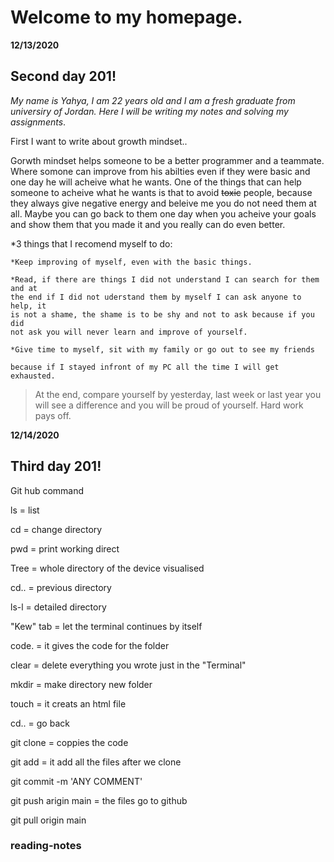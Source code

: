 
# **Welcome to my homepage**.

**12/13/2020**
## Second day 201! 
_My name is Yahya, I am 22 years old and I am a fresh graduate from universiry of Jordan. Here I will be writing my notes and solving my assignments_.

First I want to write about growth mindset..

 Gorwth mindset helps someone to be a better programmer and a teammate. Where somone can improve from his abilties even if they 
 were basic and one day he will acheive what he wants. One of the things that can help someone to acheive what he wants is that 
 to avoid ~~toxic~~ people, because they always give negative energy and beleive me you do not need them at all. Maybe you can go 
 back to them one day when you acheive your goals and show them that you made it and you really can do even better. 
 
 *3 things that I recomend myself to do:
 
    *Keep improving of myself, even with the basic things.
   
    *Read, if there are things I did not understand I can search for them and at     
    the end if I did not uderstand them by myself I can ask anyone to help, it 
    is not a shame, the shame is to be shy and not to ask because if you did     
    not ask you will never learn and improve of yourself.
   
    *Give time to myself, sit with my family or go out to see my friends 
    
    because if I stayed infront of my PC all the time I will get exhausted. 

>At the end, compare yourself by yesterday, last week or last year you will see a difference and you will be proud of yourself. Hard work pays off.


**12/14/2020**
## Third day 201!

Git hub command 

ls = list

cd = change directory 

pwd = print working direct 

Tree = whole directory of the device visualised 

cd.. = previous directory

ls-l = detailed directory 

"Kew" tab = let the terminal continues by itself

code. = it gives the code for the folder

clear = delete everything you wrote just in the "Terminal"

mkdir = make directory new folder

touch = it creats an html file

cd.. = go back 


git clone = coppies the code

git add = it add all the files after we clone

git commit -m 'ANY  COMMENT'

git push arigin main = the files go to github

git pull origin main


### reading-notes

